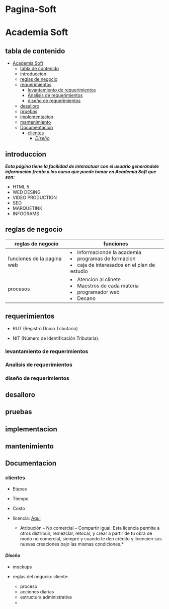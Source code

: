 # Pagina-Soft

# Academia Soft 

## tabla de contenido

- [Academia Soft](#academia-soft)
  - [tabla de contenido](#tabla-de-contenido)
  - [introduccion](#introduccion)
  - [reglas de negocio](#reglas-de-negocio)
  - [requerimientos](#requerimientos)
    - [levantamiento de requerimientos](#levantamiento-de-requerimientos)
    - [Analisis de requerimientos](#analisis-de-requerimientos)
    - [diseño de requerimientos](#diseño-de-requerimientos)
  - [desalloro](#desalloro)
  - [pruebas](#pruebas)
  - [implementacion](#implementacion)
  - [mantenimiento](#mantenimiento)
  - [Documentacion](#documentacion)
    - [clientes](#clientes)
      - [*Diseño*](#diseño)

## introduccion 
  
   
   ***Esta página tiene la facilidad de interactuar con el usuario generándole información frenta a los curso que puede tomar en  Academia Soft que son:***

   - HTML 5
   - WED DESING 
   - VIDEO PRODUCTION 
   - SEO 
   - MARQUETINK 
   - INFOGRAMS 
  
## reglas de negocio 
   
  |reglas de negocio         |funciones | 
  |--------------------------|----------|
  | funciones de la pagina web|<lu><li>informacionde la academia</li><li>programas de formacion </li><li>caja de interesados en el plan de estudio</li></ul> 
  |procesos |<lu><li>Atencion al clinete </li><li> Maestros de cada materia</li><li>programador web</li><li>Decano</li></ul> 


## requerimientos 

 - RUT (Registro Único Tributario)

 - NIT (Número de Identificación Tributaria).

### levantamiento de requerimientos 


### Analisis de requerimientos 

### diseño de requerimientos 

## desalloro 

## pruebas 

## implementacion 

## mantenimiento 

## Documentacion 

### clientes 

  - Etapas 

  - Tiempo 

  - Costo 

  - licencia: [Aqui](https://co.creativecommons.net/tipos-de-licencias/) 
  
    * Atribución – No comercial – Compartir igual: Esta licencia permite a otros distribuir, remezclar, retocar, y crear a partir de tu obra de modo no comercial, siempre y cuando te den crédito y licencien sus nuevas creaciones bajo las mismas condiciones.*
#### *Diseño*

- mockups
- reglas del negocio: cliente:
  
   - proceso 
   - acciones diarias 
   - estructura administrativa 
   -  


